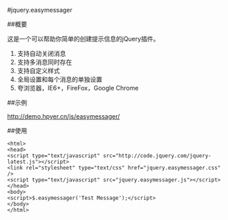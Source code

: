 #jquery.easymessager

##概要

这是一个可以帮助你简单的创建提示信息的jQuery插件。

1. 支持自动关闭消息
2. 支持多消息同时存在
3. 支持自定义样式
4. 全局设置和每个消息的单独设置
5. 夸浏览器，IE6+，FireFox，Google Chrome

##示例

http://demo.hpyer.cn/js/easymessager/

##使用

    <html>
    <head>
    <script type="text/javascript" src="http://code.jquery.com/jquery-latest.js"></script>
    <link rel="stylesheet" type="text/css" href="jquery.easymessager.css" />
    <script type="text/javascript" src="jquery.easymessager.js"></script>
    </head>
    <body>
    <script>$.easymessager('Test Message');</script>
    </body>
    </html>
